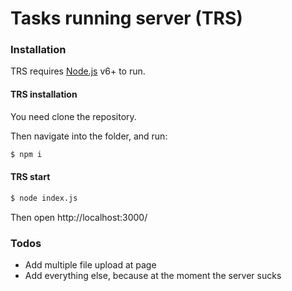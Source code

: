 # Tasks running server (TRS)

### Installation

TRS requires [Node.js](https://nodejs.org/) v6+ to run.

#### TRS installation

You need clone the repository.

Then navigate into the folder, and run:

```sh
$ npm i
```

#### TRS start

```sh
$ node index.js
```
Then open http://localhost:3000/

### Todos

 - Add multiple file upload at page
 - Add everything else, because at the moment the server sucks
